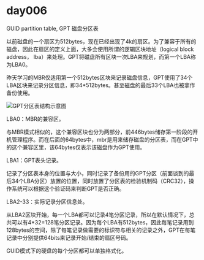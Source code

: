 # day006

GUID partition table, GPT 磁盘分区表

以前磁盘的一个扇区为512bytes，现在已经出现了4k的扇区。为了兼容于所有的磁盘，因此在扇区的定义上面，大多会使用所谓的逻辑区块地址（logical block address， lba）来处理。GPT将磁盘所有区块一次LBA来规划，而第一个LBA称为LBA0。

昨天学习的MBR仅适用第一个512bytes区块来记录磁盘信息，GPT使用了34个LBA区块来记录分区信息，即34*512bytes。甚至磁盘的最后33个LBA也被拿作备份使用。

![GPT分区表结构示意图](/media/reuben/Disk/lhsNotes/linux/images/GPT分区表结构示意图.png)

LBA0：MBR的兼容区。

与MBR模式相似的，这个兼容区块也分为两部分，前446bytes储存第一阶段的开机管理程序。而在后面的64bytes中，mbr是用来储存磁盘的分区表，而在GPT中的这个兼容区里，该64bytes仅表示该磁盘作为GPT使用。



LBA1：GPT表头记录。

记录了分区表本身的位置与大小，同时记录了备份用的GPT分区（前面谈到的最后34个LBA分区）放置的位置，同时放置了分区表的检验机制码（CRC32），操作系统可以根据这个验证码来判断GPT是否正确。



LBA2-33：实际记录分区信息处。

从LBA2区块开始，每一个LBA都可以记录4笔分区记录，所以在默认情况下，总共可以有4*32=128笔分区记录。因为每个LBA有512bytes，因此每笔记录用到128bytes的空间，除了每笔记录做需要的标识符与相关的记录之外，GPT在每笔记录中分别提供64bits来记录开始/结束的扇区号码。

GUID模式下的硬盘的每个分区都可以单独格式化。



